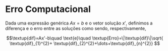 # Erro Computacional

Dada uma expressão genérica $Ax=b$ e o vetor solução $x'$, definimos a diferença e o erro entre as soluções como sendo, respectivamente,

```math
\textup{dif}=Ax'-b\quad \text{e}\quad \textup{Erro}=\|\textup{dif}\|\sqrt{ \textup{dif}_{1}^{2}+ \textup{dif}_{2}^{2}+\dots+\textup{dif}_{n}^{2}}  
```
